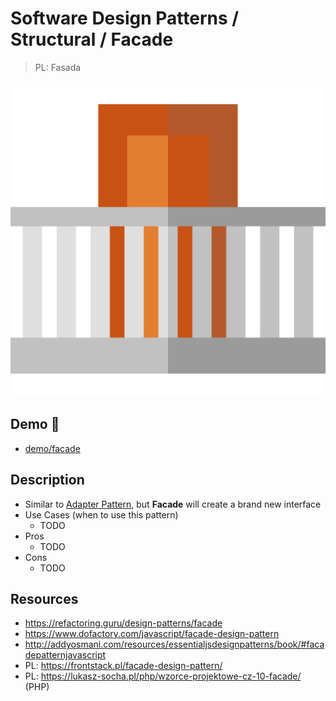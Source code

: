 # Software Design Patterns / Structural / Facade

> PL: Fasada

<img src="images/icons/terrace.svg" class="pattern-logo">

## Demo 🎉

* <a href="./demo/facade/">demo/facade</a>

## Description

* Similar to [Adapter Pattern](chapters/patterns/sdp/sdps/adapter.md),
    but **Facade** will create a brand new interface
* Use Cases (when to use this pattern)
    + TODO
* Pros
    + TODO
* Cons
    + TODO

## Resources

* <https://refactoring.guru/design-patterns/facade>
* <https://www.dofactory.com/javascript/facade-design-pattern>
* <http://addyosmani.com/resources/essentialjsdesignpatterns/book/#facadepatternjavascript>
* PL: <https://frontstack.pl/facade-design-pattern/>
* PL: <https://lukasz-socha.pl/php/wzorce-projektowe-cz-10-facade/> (PHP)

